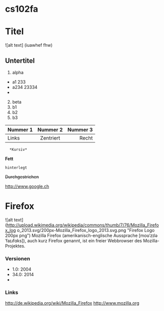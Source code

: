 cs102fa
=======

# Titel
![alt text] (iuawhef fhw)

## Untertitel

1. alpha
  * a1       233
  * a234      23334
  * 
2. beta
  1. b1
  2. b2
  3. b3

Nummer 1 | Nummer 2 | Nummer 3
--- |:---:| ---:
Links | Zentriert | Recht


      *Kursiv*

**Fett**

`hinterlegt`

~~Durchgestrichen~~

http://www.google.ch

# Firefox
![alt text]
(http://upload.wikimedia.org/wikipedia/commons/thumb/7/76/Mozilla_Firefox_log
o_2013.svg/200px-Mozilla_Firefox_logo_2013.svg.png "Firefox Logo 200px png")
Mozilla Firefox (amerikanisch-englische Aussprache [moʊˈzɪlə ˈfaɪɹfɑks]),
auch kurz Firefox genannt, ist ein freier Webbrowser des Mozilla-Projektes.
### Versionen
* 1.0:   2004
* 34.0:  2014
*
### Links
http://de.wikipedia.org/wiki/Mozilla_Firefox
    http://www.mozilla.org
